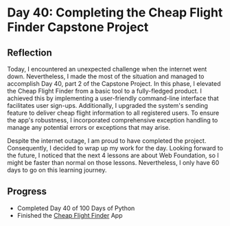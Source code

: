 # Day 40: Completing the Cheap Flight Finder Capstone Project

## Reflection
  Today, I encountered an unexpected challenge when the internet went down. Nevertheless, I made the most of the situation and managed to accomplish Day 40, part 2 of the Capstone Project. In this phase, I elevated the Cheap Flight Finder from a basic tool to a fully-fledged product. I achieved this by implementing a user-friendly command-line interface that facilitates user sign-ups. Additionally, I upgraded the system's sending feature to deliver cheap flight information to all registered users. To ensure the app's robustness, I incorporated comprehensive exception handling to manage any potential errors or exceptions that may arise.

  Despite the internet outage, I am proud to have completed the project. Consequently, I decided to wrap up my work for the day. Looking forward to the future, I noticed that the next 4 lessons are about Web Foundation, so I might be faster than normal on those lessons. Nevertheless, I only have 60 days to go on this learning journey.

## Progress
  - Completed Day 40 of 100 Days of Python
  - Finished the [Cheap Flight Finder](https://github.com/johnivanpuayap/CheapFlightFinder) App